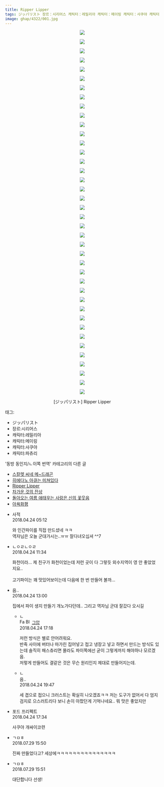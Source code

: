 ```yaml
---
title: Ripper Lipper
tags: ジッパリスト 장르：시리어스 캐릭터：레밀리아 캐릭터：메이링 캐릭터：사쿠야 캐릭터：파츄리 동방_동인지／ㄴ이쪽_번역
image: ghap/4322/001.jpg
---
```

<div class="article">
<p style="text-align: center; clear: none; float: none;"><img src="{{ site.nasurl }}/ghap/4322/001.jpg"/></p>
<p style="text-align: center; clear: none; float: none;"><img src="{{ site.nasurl }}/ghap/4322/002.jpg"/></p>
<p style="text-align: center; clear: none; float: none;"><img src="{{ site.nasurl }}/ghap/4322/003.jpg"/></p>
<p style="text-align: center; clear: none; float: none;"><img src="{{ site.nasurl }}/ghap/4322/004.jpg"/></p>
<p style="text-align: center; clear: none; float: none;"><img src="{{ site.nasurl }}/ghap/4322/005.jpg"/></p>
<p style="text-align: center; clear: none; float: none;"><img src="{{ site.nasurl }}/ghap/4322/006.jpg"/></p>
<p style="text-align: center; clear: none; float: none;"><img src="{{ site.nasurl }}/ghap/4322/007.jpg"/></p>
<p style="text-align: center; clear: none; float: none;"><img src="{{ site.nasurl }}/ghap/4322/008.jpg"/></p>
<p style="text-align: center; clear: none; float: none;"><img src="{{ site.nasurl }}/ghap/4322/009.jpg"/></p>
<p style="text-align: center; clear: none; float: none;"><img src="{{ site.nasurl }}/ghap/4322/010.jpg"/></p>
<p style="text-align: center; clear: none; float: none;"><img src="{{ site.nasurl }}/ghap/4322/011.jpg"/></p>
<p style="text-align: center; clear: none; float: none;"><img src="{{ site.nasurl }}/ghap/4322/012.jpg"/></p>
<p style="text-align: center; clear: none; float: none;"><img src="{{ site.nasurl }}/ghap/4322/013.jpg"/></p>
<p style="text-align: center; clear: none; float: none;"><img src="{{ site.nasurl }}/ghap/4322/014.jpg"/></p>
<p style="text-align: center; clear: none; float: none;"><img src="{{ site.nasurl }}/ghap/4322/015.jpg"/></p>
<p style="text-align: center; clear: none; float: none;"><img src="{{ site.nasurl }}/ghap/4322/016.jpg"/></p>
<p style="text-align: center; clear: none; float: none;"><img src="{{ site.nasurl }}/ghap/4322/017.jpg"/></p>
<p style="text-align: center; clear: none; float: none;"><img src="{{ site.nasurl }}/ghap/4322/018.jpg"/></p>
<p style="text-align: center; clear: none; float: none;"><img src="{{ site.nasurl }}/ghap/4322/019.jpg"/></p>
<p style="text-align: center; clear: none; float: none;"><img src="{{ site.nasurl }}/ghap/4322/020.jpg"/></p>
<p style="text-align: center; clear: none; float: none;"><img src="{{ site.nasurl }}/ghap/4322/021.jpg"/></p>
<p style="text-align: center; clear: none; float: none;"><img src="{{ site.nasurl }}/ghap/4322/022.jpg"/></p>
<p style="text-align: center; clear: none; float: none;"><img src="{{ site.nasurl }}/ghap/4322/023.jpg"/></p>
<p style="text-align: center; clear: none; float: none;"><img src="{{ site.nasurl }}/ghap/4322/024.jpg"/></p>
<p style="text-align: center; clear: none; float: none;"><img src="{{ site.nasurl }}/ghap/4322/025.jpg"/></p>
<p style="text-align: center; clear: none; float: none;"><img src="{{ site.nasurl }}/ghap/4322/026.jpg"/></p>
<p style="text-align: center; clear: none; float: none;"><img src="{{ site.nasurl }}/ghap/4322/027.jpg"/></p>
<p style="text-align: center; clear: none; float: none;"><img src="{{ site.nasurl }}/ghap/4322/028.jpg"/></p>
<p style="text-align: center; clear: none; float: none;"><img src="{{ site.nasurl }}/ghap/4322/029.jpg"/></p>
<p style="text-align: center; clear: none; float: none;"><img src="{{ site.nasurl }}/ghap/4322/030.jpg"/></p>
<p style="text-align: center; clear: none; float: none;"><img src="{{ site.nasurl }}/ghap/4322/031.jpg"/></p>
<p style="text-align: center; clear: none; float: none;"><img src="{{ site.nasurl }}/ghap/4322/032.jpg"/></p>
<p style="text-align: center; clear: none; float: none;"><img src="{{ site.nasurl }}/ghap/4322/033.jpg"/></p>
<p style="text-align: center; clear: none; float: none;"><img src="{{ site.nasurl }}/ghap/4322/034.jpg"/></p>
<p style="text-align: center; clear: none; float: none;"><img src="{{ site.nasurl }}/ghap/4322/035.jpg"/></p>
<p style="text-align: center; clear: none; float: none;"><img src="{{ site.nasurl }}/ghap/4322/036.jpg"/></p>
<p style="text-align: center; clear: none; float: none;"><img src="{{ site.nasurl }}/ghap/4322/037.jpg"/></p>
<p style="text-align: center; clear: none; float: none;"><img src="{{ site.nasurl }}/ghap/4322/038.jpg"/></p>
<p style="text-align: center; clear: none; float: none;"><img src="{{ site.nasurl }}/ghap/4322/039.jpg"/></p>
<p style="text-align: center; clear: none; float: none;"><img src="{{ site.nasurl }}/ghap/4322/040.jpg"/></p>
<p style="text-align: center; clear: none; float: none;">[ジッパリスト] Ripper Lipper</p>
</div><div class="tagTrail">
<p>태그: </p>
<ul>
<li>ジッパリスト</li>
<li>장르:시리어스</li>
<li>캐릭터:레밀리아</li>
<li>캐릭터:메이링</li>
<li>캐릭터:사쿠야</li>
<li>캐릭터:파츄리</li>
</ul>
</div><div class="another">
<p>'동방 동인지/ㄴ이쪽 번역' 카테고리의 다른 글</p>
<ul>
<li><a href="/2018-05-11-ghap_4355">스칼렛 씨네 메~드래곤</a></li>
<li><a href="/2018-04-27-ghap_4340">히에다노 아큐는 미쳐있다</a></li>
<li><a href="/2018-04-24-ghap_4322">Ripper Lipper</a></li>
<li><a href="/2018-04-22-ghap_4321">차가운 것의 잔상</a></li>
<li><a href="/2018-04-22-ghap_4320">돌아오는 여름 애태우는 사랑은 신의 꽃웃음</a></li>
<li><a href="/2018-04-21-ghap_4319">아욕화평</a></li>
</ul>
</div><div class="cb_module cb_fluid">
<div class="cb_wrt cb_profile">
<div class="comment">
<ul>
<li class="cb_thumb_off" id="comment15244282">
<div class="cb_comment_area">
<div class="cb_info_area">
<div class="cb_section">
<span class="cb_nick_name">사적</span>
</div>
<div class="cb_section">
<span class="cb_date">2018.04.24 05:12 </span>
</div>
</div>
<div class="cb_dsc_comment">
<p class="cb_dsc">
											와 인간파이를 직접 만드셨네 ㅋㅋ<br/>
역자님은 오늘 군대가시는..ㅠㅠ 잘다녀오십셔 ^^7
										</p>
</div>
</div></li>
<li class="cb_thumb_off" id="comment15244375">
<div class="cb_comment_area">
<div class="cb_info_area">
<div class="cb_section">
<span class="cb_nick_name">ㄴㅇㄹㄴㅇㄹ</span>
</div>
<div class="cb_section">
<span class="cb_date">2018.04.24 11:34 </span>
</div>
</div>
<div class="cb_dsc_comment">
<p class="cb_dsc">
											화천이라... 제 친구가 화천이었는데 저런 곳이 다 그렇듯 외수지역이 영 안 좋았었지요..<br/>
<br/>
고기파이는 꽤 맛있어보이는데 다음에 한 번 만들어 볼까...
										</p>
</div>
</div></li>
<li class="cb_thumb_off" id="comment15244400">
<div class="cb_comment_area">
<div class="cb_info_area">
<div class="cb_section">
<span class="cb_nick_name">음..</span>
</div>
<div class="cb_section">
<span class="cb_date">2018.04.24 13:00 </span>
</div>
</div>
<div class="cb_dsc_comment">
<p class="cb_dsc">
											집에서 파이 생지 만들기 개노가다던데.. 그리고 역자님 군대 잘갔다 오시길
										</p>
</div>
<ul>
<li class="cb_thumb_off" id="comment15244498">
<span class="cb_bu_subnode">ㄴ</span>
<div class="cb_comment_area">
<div class="cb_info_area">
<div class="cb_section">
<span class="cb_nick_name"><img alt="Favicon of https://ghaptouhou.tistory.com" height="16" onerror="this.onerror=null;this.parentNode.removeChild(this)" src="https://ghaptouhou.tistory.com/favicon.ico" width="16"/> <img alt="BlogIcon" height="16" onerror="this.parentNode.removeChild(this)" src="https://ghaptouhou.tistory.com/index.gif" width="16"/> <a href="https://ghaptouhou.tistory.com" onclick="return openLinkInNewWindow(this)"> 그압</a><span class="tistoryProfileLayerTrigger" onclick='TistoryProfile.show(event, this, {"title":"\uc800\uae30 \uc774\uac70 \ub098\uc911\uc5d0 \uc218\uc815 \uac00\ub2a5\ud558\ub098\uc694","url":"https:\/\/ghap.tistory.com","nickname":"\uadf8\uc555","items":[]}); return false;'></span></span>
</div>
<div class="cb_section">
<span class="cb_date">2018.04.24 17:18 </span>
</div>
</div>
<div class="cb_dsc_comment">
<p class="cb_dsc">
																저런 방식은 별로 안어려워요.<br/>
반죽 사이에 버터나 마가린 집어넣고 접고 냉장고 넣고 하면서 만드는 방식도 있는데 솔직히 패스츄리면 몰라도 파이쪽에선 굳이 그렇게까지 해야하나 모르겠음.<br/>
저렇게 만들어도 결같은 것은 무슨 원리인지 제대로 만들어지는데.
															</p>
</div>
</div>
</li>
<li class="cb_thumb_off" id="comment15244539">
<span class="cb_bu_subnode">ㄴ</span>
<div class="cb_comment_area">
<div class="cb_info_area">
<div class="cb_section">
<span class="cb_nick_name">음..</span>
</div>
<div class="cb_section">
<span class="cb_date">2018.04.24 19:47 </span>
</div>
</div>
<div class="cb_dsc_comment">
<p class="cb_dsc">
																세 겹으로 접으니 크러스트는 확실히 나오겠죠ㅋㅋ 저는 도구가 없어서 다 엄지 검지로 으스러트리다 보니 손이 아팠던게 기억나네요.. 뭐 맛은 좋았지만
															</p>
</div>
</div>
</li>
</ul>
</div></li>
<li class="cb_thumb_off" id="comment15244504">
<div class="cb_comment_area">
<div class="cb_info_area">
<div class="cb_section">
<span class="cb_nick_name">포드 프리펙트</span>
</div>
<div class="cb_section">
<span class="cb_date">2018.04.24 17:34 </span>
</div>
</div>
<div class="cb_dsc_comment">
<p class="cb_dsc">
											사쿠야 개싸이코련
										</p>
</div>
</div></li>
<li class="cb_thumb_off" id="comment15296289">
<div class="cb_comment_area">
<div class="cb_info_area">
<div class="cb_section">
<span class="cb_nick_name">ㄱㅁㅎ</span>
</div>
<div class="cb_section">
<span class="cb_date">2018.07.29 15:50 </span>
</div>
</div>
<div class="cb_dsc_comment">
<p class="cb_dsc">
											진짜 만들었다고? 세상에ㅋㅋㅋㅋㅋㅋㅋㅋㅋㅋㅋㅋㅋㅋㅋ
										</p>
</div>
</div></li>
<li class="cb_thumb_off" id="comment15296290">
<div class="cb_comment_area">
<div class="cb_info_area">
<div class="cb_section">
<span class="cb_nick_name">ㄱㅁㅎ</span>
</div>
<div class="cb_section">
<span class="cb_date">2018.07.29 15:51 </span>
</div>
</div>
<div class="cb_dsc_comment">
<p class="cb_dsc">
											대단합니다 선생!
										</p>
</div>
</div></li>
</ul>
</div>
</div><!-- commentList close -->
</div>